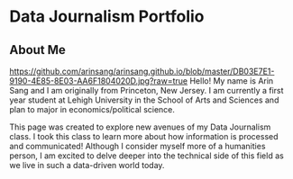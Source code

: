 # Data Journalism Portfolio
## About Me
https://github.com/arinsang/arinsang.github.io/blob/master/DB03E7E1-9190-4E85-8E03-AA6F1804020D.jpg?raw=true
Hello! My name is Arin Sang and I am originally from Princeton, New Jersey. I am currently a first year student at Lehigh University in the School of Arts and Sciences and plan to major in economics/political science. 

This page was created to explore new avenues of my Data Journalism class. I took this class to learn more about how information is processed and communicated! Although I consider myself more of a humanities person, I am excited to delve deeper into the technical side of this field as we live in such a data-driven world today.
